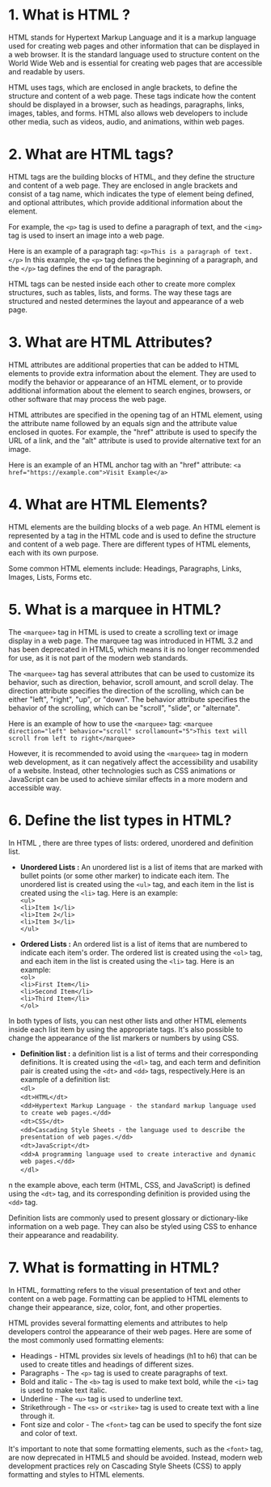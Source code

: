 # 1. What is HTML ?

<p>
HTML stands for Hypertext Markup Language and it is a markup language used for creating web pages and other information that can be displayed in a web browser. It is the standard language used to structure content on the World Wide Web and is essential for creating web pages that are accessible and readable by users.
</p>
<p>
HTML uses tags, which are enclosed in angle brackets, to define the structure and content of a web page. These tags indicate how the content should be displayed in a browser, such as headings, paragraphs, links, images, tables, and forms. HTML also allows web developers to include other media, such as videos, audio, and animations, within web pages.
</p>

# 2. What are HTML tags?

<p>
HTML tags are the building blocks of HTML, and they define the structure and content of a web page. They are enclosed in angle brackets and consist of a tag name, which indicates the type of element being defined, and optional attributes, which provide additional information about the element.
</p>

For example, the `<p>` tag is used to define a paragraph of text, and the `<img>` tag is used to insert an image into a web page.

Here is an example of a paragraph tag: `<p>This is a paragraph of text.</p>`
In this example, the `<p>` tag defines the beginning of a paragraph, and the `</p>` tag defines the end of the paragraph.

<p>
HTML tags can be nested inside each other to create more complex structures, such as tables, lists, and forms. The way these tags are structured and nested determines the layout and appearance of a web page.
</p>

# 3. What are HTML Attributes?

<p>
HTML attributes are additional properties that can be added to HTML elements to provide extra information about the element. They are used to modify the behavior or appearance of an HTML element, or to provide additional information about the element to search engines, browsers, or other software that may process the web page.
</p>

<p>
HTML attributes are specified in the opening tag of an HTML element, using the attribute name followed by an equals sign and the attribute value enclosed in quotes. For example, the "href" attribute is used to specify the URL of a link, and the "alt" attribute is used to provide alternative text for an image.
</p>

Here is an example of an HTML anchor tag with an "href" attribute: `<a href="https://example.com">Visit Example</a>`

# 4. What are HTML Elements?

<p>
HTML elements are the building blocks of a web page. An HTML element is represented by a tag in the HTML code and is used to define the structure and content of a web page. There are different types of HTML elements, each with its own purpose.
</p>

<p>
Some common HTML elements include: Headings, Paragraphs, Links, Images, Lists, Forms etc.
</p>

# 5. What is a marquee in HTML?

The `<marquee>` tag in HTML is used to create a scrolling text or image display in a web page. The marquee tag was introduced in HTML 3.2 and has been deprecated in HTML5, which means it is no longer recommended for use, as it is not part of the modern web standards.

The `<marquee>` tag has several attributes that can be used to customize its behavior, such as direction, behavior, scroll amount, and scroll delay. The direction attribute specifies the direction of the scrolling, which can be either "left", "right", "up", or "down". The behavior attribute specifies the behavior of the scrolling, which can be "scroll", "slide", or "alternate".

Here is an example of how to use the `<marquee>` tag: `<marquee direction="left" behavior="scroll" scrollamount="5">This text will scroll from left to right</marquee>`

However, it is recommended to avoid using the `<marquee>` tag in modern web development, as it can negatively affect the accessibility and usability of a website. Instead, other technologies such as CSS animations or JavaScript can be used to achieve similar effects in a more modern and accessible way.

# 6. Define the list types in HTML?

In HTML , there are three types of lists: ordered, unordered and definition list.

- <b>Unordered Lists :</b> An unordered list is a list of items that are marked with bullet points (or some other marker) to indicate each item. The unordered list is created using the `<ul>` tag, and each item in the list is created using the `<li>` tag. Here is an example:
  <br/>
  `<ul>`
  <br/>
  `<li>Item 1</li>`
  <br/>
  `<li>Item 2</li>`
  <br/>
  `<li>Item 3</li>`
  <br/>
  `</ul>`

- <b>Ordered Lists :</b> An ordered list is a list of items that are numbered to indicate each item's order. The ordered list is created using the `<ol>` tag, and each item in the list is created using the `<li>` tag. Here is an example:
  <br/>
  `<ol>`
  <br/>
  `<li>First Item</li>`
  <br/>
  `<li>Second Item</li>`
  <br/>
  `<li>Third Item</li>`
  <br/>
  `</ol>`

In both types of lists, you can nest other lists and other HTML elements inside each list item by using the appropriate tags. It's also possible to change the appearance of the list markers or numbers by using CSS.

- <b>Definition list :</b> a definition list is a list of terms and their corresponding definitions. It is created using the `<dl>` tag, and each term and definition pair is created using the `<dt>` and `<dd>` tags, respectively.Here is an example of a definition list:
  <br/>
  `<dl>`
  <br/>
  `<dt>HTML</dt>`
  <br/>
  `<dd>Hypertext Markup Language - the standard markup language used to create web pages.</dd>`
  <br/>
  `<dt>CSS</dt>`
  <br/>
  `<dd>Cascading Style Sheets - the language used to describe the presentation of web pages.</dd>`
  <br/>
  `<dt>JavaScript</dt>`
  <br/>
  `<dd>A programming language used to create interactive and dynamic web pages.</dd>`
  <br/>
  `</dl>`

n the example above, each term (HTML, CSS, and JavaScript) is defined using the `<dt>` tag, and its corresponding definition is provided using the `<dd>` tag.

<p>
Definition lists are commonly used to present glossary or dictionary-like information on a web page. They can also be styled using CSS to enhance their appearance and readability.
</p>

# 7. What is formatting in HTML?

<p>
In HTML, formatting refers to the visual presentation of text and other content on a web page. Formatting can be applied to HTML elements to change their appearance, size, color, font, and other properties.
</p>

<p>
HTML provides several formatting elements and attributes to help developers control the appearance of their web pages. Here are some of the most commonly used formatting elements:
</p>

- Headings - HTML provides six levels of headings (h1 to h6) that can be used to create titles and headings of different sizes.
- Paragraphs - The `<p>` tag is used to create paragraphs of text.
- Bold and italic - The `<b>` tag is used to make text bold, while the `<i>` tag is used to make text italic.
- Underline - The `<u>` tag is used to underline text.
- Strikethrough - The `<s>` or `<strike>` tag is used to create text with a line through it.
- Font size and color - The `<font>` tag can be used to specify the font size and color of text.

It's important to note that some formatting elements, such as the `<font>` tag, are now deprecated in HTML5 and should be avoided. Instead, modern web development practices rely on Cascading Style Sheets (CSS) to apply formatting and styles to HTML elements.
